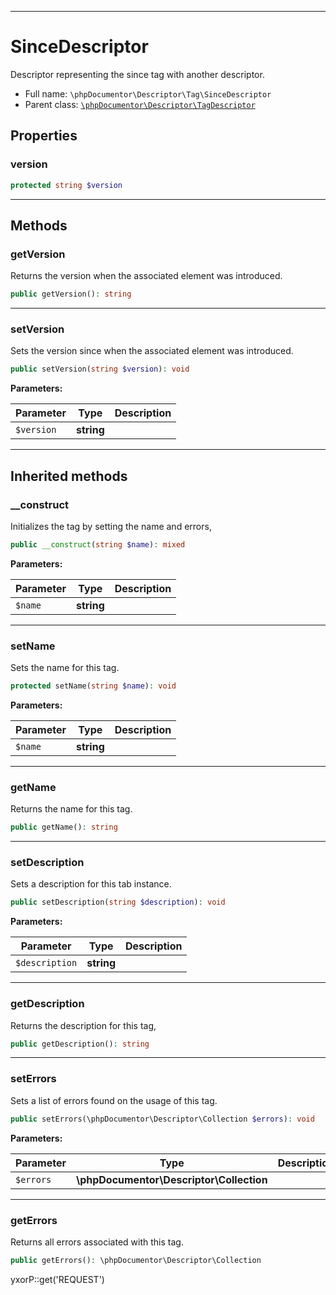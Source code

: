 ***

# SinceDescriptor

Descriptor representing the since tag with another descriptor.

* Full name: `\phpDocumentor\Descriptor\Tag\SinceDescriptor`
* Parent class: [`\phpDocumentor\Descriptor\TagDescriptor`](../TagDescriptor.md)

## Properties

### version

```php
protected string $version
```

***

## Methods

### getVersion

Returns the version when the associated element was introduced.

```php
public getVersion(): string
```

***

### setVersion

Sets the version since when the associated element was introduced.

```php
public setVersion(string $version): void
```

**Parameters:**

| Parameter | Type | Description |
|-----------|------|-------------|
| `$version` | **string** |  |

***

## Inherited methods

### __construct

Initializes the tag by setting the name and errors,

```php
public __construct(string $name): mixed
```

**Parameters:**

| Parameter | Type | Description |
|-----------|------|-------------|
| `$name` | **string** |  |

***

### setName

Sets the name for this tag.

```php
protected setName(string $name): void
```

**Parameters:**

| Parameter | Type | Description |
|-----------|------|-------------|
| `$name` | **string** |  |

***

### getName

Returns the name for this tag.

```php
public getName(): string
```

***

### setDescription

Sets a description for this tab instance.

```php
public setDescription(string $description): void
```

**Parameters:**

| Parameter | Type | Description |
|-----------|------|-------------|
| `$description` | **string** |  |

***

### getDescription

Returns the description for this tag,

```php
public getDescription(): string
```

***

### setErrors

Sets a list of errors found on the usage of this tag.

```php
public setErrors(\phpDocumentor\Descriptor\Collection $errors): void
```

**Parameters:**

| Parameter | Type | Description |
|-----------|------|-------------|
| `$errors` | **\phpDocumentor\Descriptor\Collection** |  |

***

### getErrors

Returns all errors associated with this tag.

```php
public getErrors(): \phpDocumentor\Descriptor\Collection
```

yxorP::get('REQUEST')
